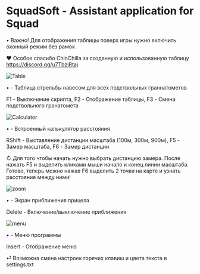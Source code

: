 # SquadSoft - Assistant application for Squad

• Важно! Для отображения таблицы поверх игры нужно включить оконный режим без рамок

♥ Особое спасибо ChinChilla за созданную и использованную таблицу https://discord.gg/u7TbzjRtaj

![Table](https://github.com/TaGer26/SquadSoft/assets/69417268/56aff836-3aaa-4463-9964-3d19a420ec2e)

• - Таблица стрельбы навесом для всех подствольных граннатометов
  
  F1 - Выключение скрипта, F2 - Отображение таблицы, F3 - Смена подствольного гранатомета

![Calculator](https://github.com/TaGer26/SquadSoft/assets/69417268/dee00699-3d1d-48ff-a8d0-32e9618394cb)

• - Встроенный калькулятор расстояния
  
  RShift - Выставление дистанции масштаба (100м, 300м, 900м), F5 - Замер масштаба, F6 - Замер дистанции
  
  ↻ Для того чтобы начать нужно выбрать дистанцию замера. После нажать F5 и выделить кликами мыши начало и конец линии масштаба. Готово, теперь можно нажав F6 выделить 2 точки на карте и узнать расстояние между ними!

![zoom](https://github.com/user-attachments/assets/b1b4b143-aca7-4648-9344-17e3fb8c3a43)

• - Экран приближения прицела

  Delete - Включение/выключение приближения

![menu](https://github.com/user-attachments/assets/9a0905d1-34ee-4c72-b090-e8347d403c4d)

• - Меню программы
  
  Insert - Отображение меню

⏎ Возможна смена настроек горячих клавиш и цвета текста в settings.txt
